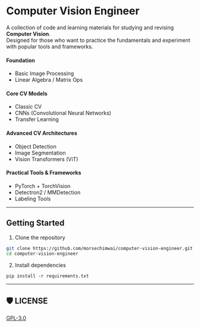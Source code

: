 # Computer Vision Engineer

A collection of code and learning materials for studying and revising **Computer Vision**.  
Designed for those who want to practice the fundamentals and experiment with popular tools and frameworks.

#### Foundation

- Basic Image Processing
- Linear Algebra / Matrix Ops

#### Core CV Models

- Classic CV
- CNNs (Convolutional Neural Networks)
- Transfer Learning

#### Advanced CV Architectures

- Object Detection
- Image Segmentation
- Vision Transformers (ViT)

#### Practical Tools & Frameworks

- PyTorch + TorchVision
- Detectron2 / MMDetection
- Labeling Tools

---

## Getting Started

1. Clone the repository

```bash
git clone https://github.com/morsechimwai/computer-vision-engineer.git
cd computer-vision-engineer
```

2. Install dependencies

```
pip install -r requirements.txt
```

---

## 🛡️ LICENSE

[GPL-3.0](./LICENSE)
